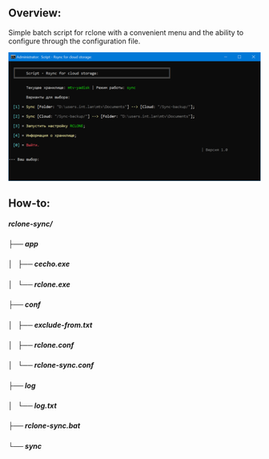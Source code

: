 ## Overview:
Simple batch script for rclone with a convenient menu and the ability to configure through the configuration file.

![screenshot](https://github.com/Unix-MTv/rclone-sync/blob/master/rclone-sync.png)

## How-to:
##### rclone-sync/
##### ├── app
##### │   ├── cecho.exe
##### │   └── rclone.exe
##### ├── conf<br />
##### │   ├── exclude-from.txt
##### │   ├── rclone.conf
##### │   └── rclone-sync.conf
##### ├── log
##### │   └── log.txt
##### ├── rclone-sync.bat
##### └── sync
